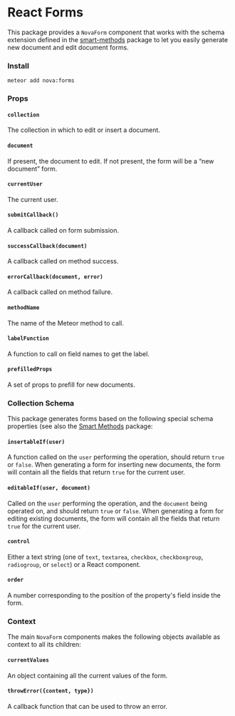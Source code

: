 # React Forms

This package provides a `NovaForm` component that works with the schema extension defined in the [smart-methods](https://github.com/meteor-utilities/smart-methods) package to let you easily generate new document and edit document forms. 

### Install

`meteor add nova:forms`

### Props

#### `collection`

The collection in which to edit or insert a document.

#### `document`

If present, the document to edit. If not present, the form will be a “new document” form. 

#### `currentUser`

The current user.

#### `submitCallback()`

A callback called on form submission.

#### `successCallback(document)`

A callback called on method success.

#### `errorCallback(document, error)`

A callback called on method failure.

#### `methodName`

The name of the Meteor method to call.

#### `labelFunction`

A function to call on field names to get the label.

#### `prefilledProps`

A set of props to prefill for new documents. 

### Collection Schema

This package generates forms based on the following special schema properties (see also the [Smart Methods](https://github.com/meteor-utilities/smart-methods) package:

#### `insertableIf(user)`

A function called on the `user` performing the operation, should return `true` or `false`. When generating a form for inserting new documents, the form will contain all the fields that return `true` for the current user. 

#### `editableIf(user, document)`

Called on the `user` performing the operation, and the `document` being operated on, and should return `true` or `false`. When generating a form for editing existing documents, the form will contain all the fields that return `true` for the current user. 

#### `control`

Either a text string (one of `text`, `textarea`, `checkbox`, `checkboxgroup`, `radiogroup`, or `select`) or a React component. 

#### `order`

A number corresponding to the position of the property's field inside the form. 

### Context

The main `NovaForm` components makes the following objects available as context to all its children:

#### `currentValues`

An object containing all the current values of the form.

#### `throwError({content, type})`

A callback function that can be used to throw an error. 